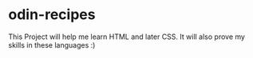 # odin-recipes
This Project will help me learn HTML and later CSS. It will also prove my skills in these languages :)